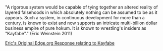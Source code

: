 "A rigorous system would be capable of tying together an altered reality of layered falsehoods in which absolutely nothing can be assumed to be as it appears. Such a system, in continuous development for more than a century, is known to exist and now supports an intricate multi-billion dollar business empire of pure hokum. It is known to wrestling's insiders as "Kayfabe"." (Eric Weinstein 2011)

[Eric's Original Edge.org Response relating to Kayfabe](https://www.edge.org/response-detail/11783)
